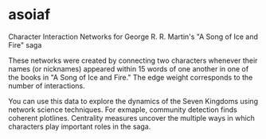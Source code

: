 # asoiaf
Character Interaction Networks for George R. R. Martin's "A Song of Ice and Fire" saga

These networks were created by connecting two characters whenever their names (or nicknames) appeared within 15 words of one another in one of the books in "A Song of Ice and Fire." The edge weight corresponds to the number of interactions.

You can use this data to explore the dynamics of the Seven Kingdoms using network science techniques. For exmaple, community detection finds coherent plotlines. Centrality measures uncover the multiple ways in which characters play important roles in the saga.
